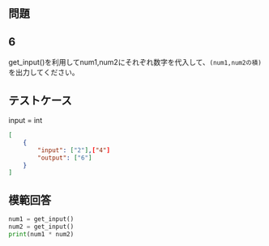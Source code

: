 ## 問題
## 6

get_input()を利用してnum1,num2にそれぞれ数字を代入して、`(num1,num2の積)` を出力してください。

## テストケース
input = int
```json
[
	{
		"input": ["2"],["4"]
		"output": ["6"]
	}
]
```

## 模範回答
```python
num1 = get_input()
num2 = get_input()
print(num1 * num2)
```